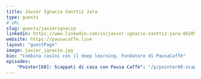 ```yaml
---
title: Javier Ignacio Santtiz Jara
type: guests
# URL
slug: guests/javierignacio
linkedin: https://www.linkedin.com/in/javier-ignacio-santtiz-jara-862056213/
website: https://pausacaffe.live
layout: "guestPage"
image: javier_ignacio.jpg
bio: "Combina casini con il deep learning. Fondatore di PausaCaffè"
episodes: 
    "Pointer[60]: Scappati di casa con Pausa Caffè": "/p/pointer60-scappati-di-casa-con-pausa-caffè/"
---
```


